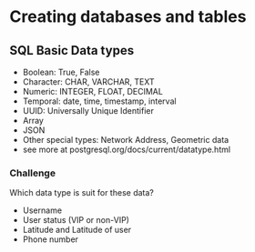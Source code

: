 # Creating databases and tables

## SQL Basic Data types
- Boolean: True, False
- Character: CHAR, VARCHAR, TEXT
- Numeric: INTEGER, FLOAT, DECIMAL
- Temporal: date, time, timestamp, interval
- UUID: Universally Unique Identifier
- Array
- JSON
- Other special types: Network Address, Geometric data
- see more at postgresql.org/docs/current/datatype.html

### Challenge
Which data type is suit for these data?
- Username
- User status (VIP or non-VIP)
- Latitude and Latitude of user
- Phone number